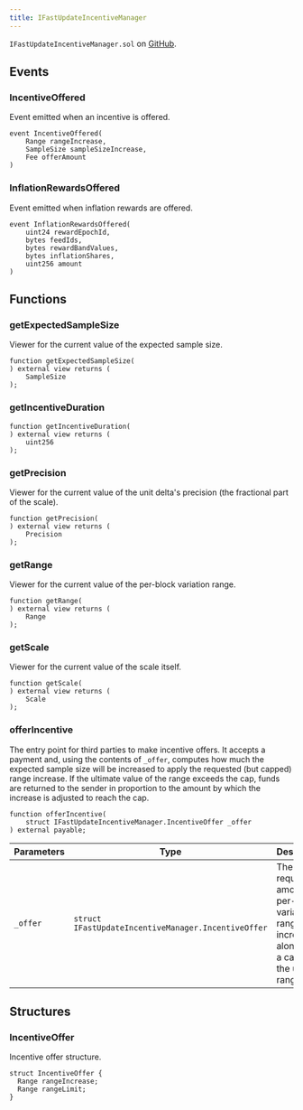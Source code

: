 ```yaml
---
title: IFastUpdateIncentiveManager
---
```


<!-- This is an autogenerated file. Do not edit! -->

`IFastUpdateIncentiveManager.sol` on [GitHub](https://github.com/flare-foundation/flare-smart-contracts-v2/blob/main/contracts/userInterfaces/IFastUpdateIncentiveManager.sol).

## Events

### IncentiveOffered

Event emitted when an incentive is offered.

```solidity
event IncentiveOffered(
    Range rangeIncrease,
    SampleSize sampleSizeIncrease,
    Fee offerAmount
)
```

### InflationRewardsOffered

Event emitted when inflation rewards are offered.

```solidity
event InflationRewardsOffered(
    uint24 rewardEpochId,
    bytes feedIds,
    bytes rewardBandValues,
    bytes inflationShares,
    uint256 amount
)
```

## Functions

### getExpectedSampleSize

Viewer for the current value of the expected sample size.

```solidity
function getExpectedSampleSize(
) external view returns (
    SampleSize
);
```

### getIncentiveDuration

```solidity
function getIncentiveDuration(
) external view returns (
    uint256
);
```

### getPrecision

Viewer for the current value of the unit delta's precision (the fractional part of the scale).

```solidity
function getPrecision(
) external view returns (
    Precision
);
```

### getRange

Viewer for the current value of the per-block variation range.

```solidity
function getRange(
) external view returns (
    Range
);
```

### getScale

Viewer for the current value of the scale itself.

```solidity
function getScale(
) external view returns (
    Scale
);
```

### offerIncentive

The entry point for third parties to make incentive offers. It accepts a payment and, using the contents of
`_offer`, computes how much the expected sample size will be increased to apply the requested (but capped) range
increase. If the ultimate value of the range exceeds the cap, funds are returned to the sender in proportion to
the amount by which the increase is adjusted to reach the cap.

```solidity
function offerIncentive(
    struct IFastUpdateIncentiveManager.IncentiveOffer _offer
) external payable;
```

| Parameters | Type                                                | Description                                                                                          |
| ---------- | --------------------------------------------------- | ---------------------------------------------------------------------------------------------------- |
| `_offer`   | `struct IFastUpdateIncentiveManager.IncentiveOffer` | The requested amount of per-block variation range increase, along with a cap for the ultimate range. |

## Structures

### IncentiveOffer

Incentive offer structure.

```solidity
struct IncentiveOffer {
  Range rangeIncrease;
  Range rangeLimit;
}
```
